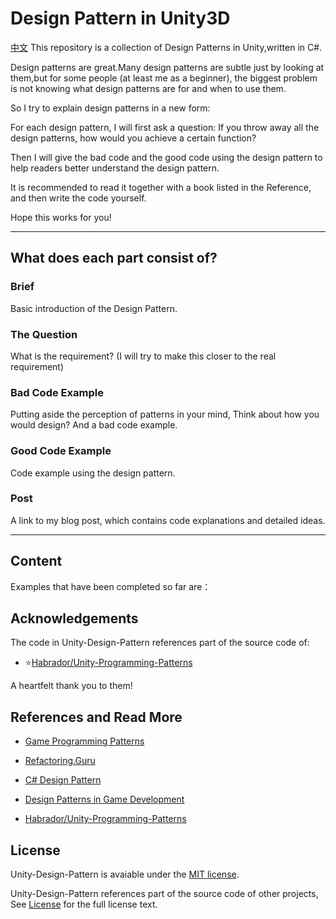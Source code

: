 # Design Pattern in Unity3D

[中文](README.md)
This repository is a collection of Design Patterns in Unity,written in C#.

Design patterns are great.Many design patterns are subtle just by looking at them,but for some people (at least me as a beginner), the biggest problem is not knowing what design patterns are for and when to use them.

So I try to explain design patterns in a new form:

For each design pattern, I will first ask a question: If you throw away all the design patterns, how would you achieve a certain function?

Then I will give the bad code and the good code using the design pattern to help readers better understand the design pattern.

It is recommended to read it together with a book listed in the Reference, and then write the code yourself.

Hope this works for you!

---

## What does each part consist of?

### Brief

Basic introduction of the Design Pattern.

### The Question

What is the requirement? (I will try to make this closer to the real requirement)

### Bad Code Example

Putting aside the perception of patterns in your mind, Think about how you would design?
And a bad code example.

### Good Code Example

Code example using the design pattern.

### Post

A link to my blog post, which contains code explanations and detailed ideas.

---
## Content

Examples that have been completed so far are：

## Acknowledgements

The code in Unity-Design-Pattern references part of the source code of:
- ⭐[Habrador/Unity-Programming-Patterns](https://github.com/Habrador/Unity-Programming-Patterns)

A heartfelt thank you to them!

## References and Read More

- [Game Programming Patterns](http://gameprogrammingpatterns.com/)

- [Refactoring.Guru](https://refactoringguru.cn/)

- [C# Design Pattern](https://book.douban.com/subject/30131470/)

- [Design Patterns in Game Development](https://book.douban.com/subject/26952185/)

- [Habrador/Unity-Programming-Patterns](https://github.com/Habrador/Unity-Programming-Patterns)

## License

Unity-Design-Pattern is avaiable under the [MIT license](https://opensource.org/licenses/MIT).

Unity-Design-Pattern references part of the source code of other projects, See [License](./LICENSE) for the full license text.